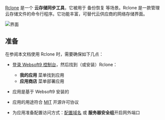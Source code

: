 [Rclone](https://rclone.org) 是一个 **云存储同步工具**，它被用于 备份恢复  等场景。Rclone 是一款管理云存储文件的命令行程序。它功能丰富，可替代云供应商的网络存储界面。


![界面](https://libs.websoft9.com/Websoft9/DocsPicture/zh/rclone/rclone-gui-websoft9.png)


## 准备

在参阅本文档使用 Rclone 时，需要确保如下几点：

- [登录 Websoft9 控制台](./login-console)，然后找到（或安装）Rclone：
  - **我的应用** 菜单找到应用 
  - **应用商店** 菜单部署应用

- 应用是基于 Websoft9 安装的


- 应用的用途符合 [MIT](https://opensource.org/licenses/MIT) 开源许可协议


- 为应用准备配置访问方式：[配置域名](./domain-set) 或 **服务器安全组**开启网外端口
